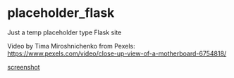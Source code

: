 # placeholder_flask

Just a temp placeholder type Flask site


Video by Tima Miroshnichenko from Pexels: https://www.pexels.com/video/close-up-view-of-a-motherboard-6754818/

[screenshot](./screenshot.jpg)

